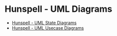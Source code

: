 # Hunspell - UML Diagrams
* [Hunspell - UML State Diagrams](state-diagrams/README.md)
* [Hunspell - UML Usecase Diagrams](usecase-diagrams/README.md)
